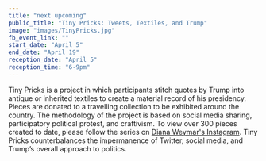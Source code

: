```yaml
---
title: "next upcoming"
public_title: "Tiny Pricks: Tweets, Textiles, and Trump"
image: "images/TinyPricks.jpg"
fb_event_link: ""
start_date: "April 5"
end_date: "April 19"
reception_date: "April 5"
reception_time: "6-9pm"
---
```

Tiny Pricks is a project in which participants stitch quotes by Trump into antique or inherited textiles to create a material record of his presidency. Pieces are donated to a travelling collection to be exhibited around the country. The methodology of the project is based on social media sharing, participatory political protest, and craftivism. To view over 300 pieces created to date, please follow the series on [Diana Weymar's Instagram](https://www.instagram.com/dianaweymar). Tiny Pricks counterbalances the impermanence of Twitter, social media, and Trump’s overall approach to politics.
